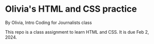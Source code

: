 # Olivia's HTML and CSS practice

By Olivia, Intro Coding for Journalists class

This repo is a class assignment to learn HTML and CSS. It is due Feb 2, 2024.
